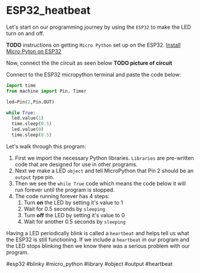 # ESP32_heatbeat

Let's start on our programming journey by using the `ESP32` to make the LED turn on and off.


**TODO** instructions on getting `Micro Python` set up on the ESP32.
[Install Micro Pyton on ESP32](https://randomnerdtutorials.com/flash-upload-micropython-firmware-esp32-esp8266/)

Now, connect the the circuit as seen below
**TODO picture of circuit**

Connect to the ESP32 micropython terminal and paste the code below:

```python
import time
from machine import Pin, Timer

led=Pin(2,Pin.OUT)

while True:
  led.value(1)
  time.sleep(0.5)
  led.value(0)
  time.sleep(0.5)
```

Let's walk through this program:
1. First we import the necessary Python libraries.  `Libraries` are pre-written code that are designed for use in other programs.
2. Next we make a LED `object` and tell MicroPython that Pin 2 should be an `output` type pin.
3. Then we see the ```while True``` code which means the code below it will run forever until the program is stopped.
4. The code running forever has 4 steps:
   1. Turn **on** the LED by setting it's value to 1
   2. Wait for 0.5 seconds by `sleeping`
   3. Turn **off** the LED by setting it's value to 0
   4. Wait for another 0.5 seconds by `sleeping`

Having a LED periodically blink is called a `heartbeat` and helps tell us what the ESP32 is still functioning.  If we include a `heartbeat` in our program and the LED stops blinking then we know there was a serious problem with our program.

#esp32 #blinky #micro_python #library #object #output #heartbeat